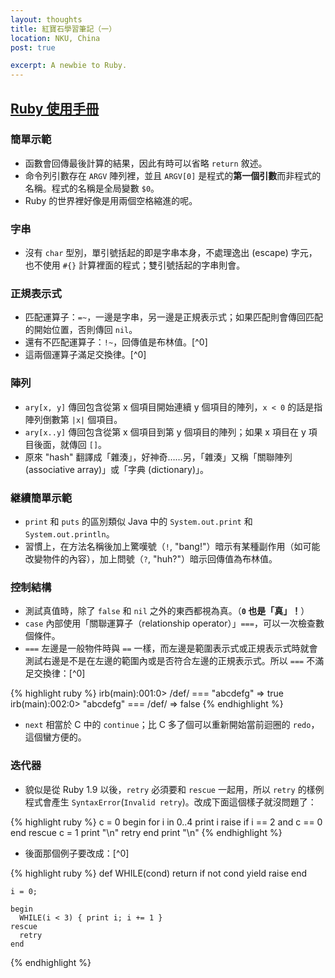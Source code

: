 ```yaml
---
layout: thoughts
title: 紅寶石學習筆記（一）
location: NKU, China
post: true

excerpt: A newbie to Ruby.
---
```


[Ruby 使用手冊](http://guides.ruby.tw/ruby/)
--------------------------------------------

### 簡單示範 ###

- 函數會回傳最後計算的結果，因此有時可以省略 `return` 敘述。
- 命令列引數存在 `ARGV` 陣列裡，並且 `ARGV[0]` 是程式的**第一個引數**而非程式的名稱。程式的名稱是全局變數 `$0`。
- Ruby 的世界裡好像是用兩個空格縮進的呢。

### 字串 ###

- 沒有 `char` 型別，單引號括起的即是字串本身，不處理逸出 (escape) 字元，也不使用 `#{}` 計算裡面的程式；雙引號括起的字串則會。

### 正規表示式 ###

- 匹配運算子：`=~`，一邊是字串，另一邊是正規表示式；如果匹配則會傳回匹配的開始位置，否則傳回 `nil`。
- 還有不匹配運算子：`!~`，回傳值是布林值。[^0]
- 這兩個運算子滿足交換律。[^0]

### 陣列 ###

- `ary[x, y]` 傳回包含從第 x 個項目開始連續 y 個項目的陣列，`x < 0` 的話是指陣列倒數第 `|x|` 個項目。
- `ary[x..y]` 傳回包含從第 x 個項目到第 y 個項目的陣列；如果 x 項目在 y 項目後面，就傳回 `[]`。
- 原來 "hash" 翻譯成「雜湊」，好神奇……另，「雜湊」又稱「關聯陣列 (associative array)」或「字典 (dictionary)」。

### 継續簡單示範 ###

- `print` 和 `puts` 的區別類似 Java 中的 `System.out.print` 和 `System.out.println`。
- 習慣上，在方法名稱後加上驚嘆號（`!`, "bang!"）暗示有某種副作用（如可能改變物件的內容），加上問號（`?`, "huh?"）暗示回傳值為布林值。

### 控制結構 ###

- 測試真值時，除了 `false` 和 `nil` 之外的東西都視為真。（**`0` 也是「真」！**）
- `case` 內部使用「關聯運算子（relationship operator）」`===`，可以一次檢查數個條件。
- `===` 左邊是一般物件時與 `==` 一樣，而左邊是範圍表示式或正規表示式時就會測試右邊是不是在左邊的範圍內或是否符合左邊的正規表示式。所以 `===` 不滿足交換律：[^0]

{% highlight ruby %}
    irb(main):001:0> /def/ === "abcdefg"
    => true
    irb(main):002:0> "abcdefg" === /def/
    => false
{% endhighlight %}

- `next` 相當於 C 中的 `continue`；比 C 多了個可以重新開始當前迴圈的 `redo`，這個蠻方便的。

### 迭代器 ###

- 貌似是從 Ruby 1.9 以後，`retry` 必須要和 `rescue` 一起用，所以 `retry` 的樣例程式會產生 `SyntaxError`(`Invalid retry`)。改成下面這個樣子就沒問題了：

{% highlight ruby %}
    c = 0
    begin
      for i in 0..4
        print i
        raise if i == 2 and c == 0
      end
    rescue
      c = 1
      print "\n"
      retry
    end
    print "\n"
{% endhighlight %}

- 後面那個例子要改成：[^0]

{% highlight ruby %}
    def WHILE(cond)
        return if not cond
        yield
        raise
    end

    i = 0;

    begin
      WHILE(i < 3) { print i; i += 1 }
    rescue
      retry
    end
{% endhighlight %}
